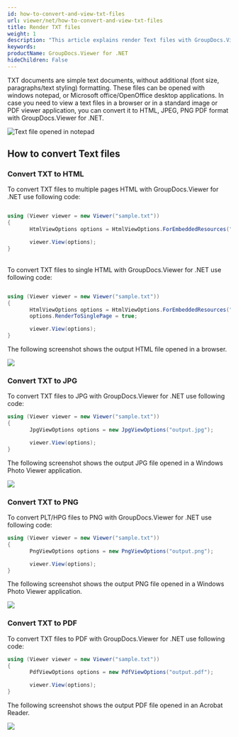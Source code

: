 ```yaml
---
id: how-to-convert-and-view-txt-files
url: viewer/net/how-to-convert-and-view-txt-files
title: Render TXT files
weight: 1
description: "This article explains render Text files with GroupDocs.Viewer within your .NET applications."
keywords: 
productName: GroupDocs.Viewer for .NET
hideChildren: False
---
```

TXT documents are simple text documents, without additional (font size, paragraphs/text styling) formatting.
These files can be opened with windows notepad, or Microsoft office/OpenOffice desktop applications.
In case you need to view a text files in a browser or in a standard image or PDF viewer application, you can convert it to HTML, JPEG, PNG  PDF format with GroupDocs.Viewer for .NET.

![Text file opened in notepad](viewer/net/images/how-to-convert-and-view-txt-files.png)

## How to convert Text files

### Convert TXT to HTML

To convert TXT files to multiple pages HTML with GroupDocs.Viewer for .NET use following code:

```csharp

using (Viewer viewer = new Viewer("sample.txt"))
{
       HtmlViewOptions options = HtmlViewOptions.ForEmbeddedResources("output_{0}.html");

       viewer.View(options);
}
```

\
To convert TXT files to single HTML with GroupDocs.Viewer for .NET use following code:

```csharp

using (Viewer viewer = new Viewer("sample.txt"))
{
       HtmlViewOptions options = HtmlViewOptions.ForEmbeddedResources("output.html");
       options.RenderToSinglePage = true;

       viewer.View(options);
}
```

The following screenshot shows the output HTML file opened in a browser.

![](viewer/net/images/how-to-convert-and-view-txt-files_1.png)

### Convert TXT to JPG

To convert TXT files to JPG with GroupDocs.Viewer for .NET use following code:

```csharp
using (Viewer viewer = new Viewer("sample.txt"))
{
       JpgViewOptions options = new JpgViewOptions("output.jpg");

       viewer.View(options);
}
```

The following screenshot shows the output JPG file opened in a Windows Photo Viewer application.

![](viewer/net/images/how-to-convert-and-view-txt-files_2.png)

### Convert TXT to PNG

To convert PLT/HPG files to PNG with GroupDocs.Viewer for .NET use following code:

```csharp
using (Viewer viewer = new Viewer("sample.txt"))
{
       PngViewOptions options = new PngViewOptions("output.png");

       viewer.View(options);
}
```

The following screenshot shows the output PNG file opened in a Windows Photo Viewer application.

![](viewer/net/images/how-to-convert-and-view-txt-files_3.png)

### Convert TXT to PDF

To convert TXT files to PDF with GroupDocs.Viewer for .NET use following code:

```csharp
using (Viewer viewer = new Viewer("sample.txt"))
{
       PdfViewOptions options = new PdfViewOptions("output.pdf");

       viewer.View(options);
}
```

The following screenshot shows the output PDF file opened in an Acrobat Reader.

![](viewer/net/images/how-to-convert-and-view-txt-files_4.png)
